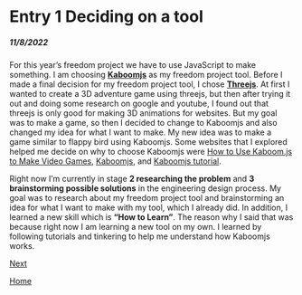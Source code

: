 # Entry 1 Deciding on a tool
##### 11/8/2022

  For this year’s freedom project we have to use JavaScript to make something. I am choosing **[Kaboomjs](https://kaboomjs.com/)** as my freedom project tool. Before I made a final decision for my freedom project tool, I chose **[Threejs](https://threejs.org/)**. At first I wanted to create a 3D adventure game using threejs, but then after trying it out and doing some research on google and youtube, I found out that threejs is only good for making 3D animations for websites. But my goal was to make a game, so then I decided to change to Kaboomjs and also changed my idea for what I want to make. My new idea was to make a game similar to flappy bird using Kaboomjs. Some websites that I explored helped me decide on why to choose Kaboomjs were [How to Use Kaboom.js to Make Video Games](https://www.gamedesigning.org/learn/kaboom-js/), [Kaboomjs](https://kaboomjs.com/), and [Kaboomjs tutorial](https://gamedevacademy.org/kaboom-js-tutorials/).
  
  Right now I’m currently in stage **2 researching the problem** and **3 brainstorming possible solutions** in the engineering design process. My goal was to research about my freedom project tool and brainstorming an idea for what I want to make with my tool, which I already did. In addition, I learned a new skill which is **“How to Learn”**. The reason why I said that was because right now I am learning a new tool on my own. I learned by following tutorials and tinkering to help me understand how Kaboomjs works.


[Next](entry02.md)

[Home](../README.md)
